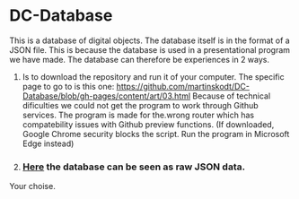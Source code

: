 # DC-Database

This is a database of digital objects.
The database itself is in the format of a JSON file. This is because the database is used in a presentational program we have made.
The database can therefore be experiences in 2 ways.

1) Is to download the repository and run it of your computer. The specific page to go to is this one:
https://github.com/martinskodt/DC-Database/blob/gh-pages/content/art/03.html 
Because of technical dificulties we could not get the program to work through Github services. The program is made for the.wrong router which has compatebility issues with Github preview functions. (If downloaded, Google Chrome security blocks the script. Run the program in Microsoft Edge instead)

2) ### [Here](https://github.com/martinskodt/DC-Database/blob/master/content/art/img/03/migraneHTML/DOsheet2.json) the database can be seen as raw JSON data. 

Your choise.




